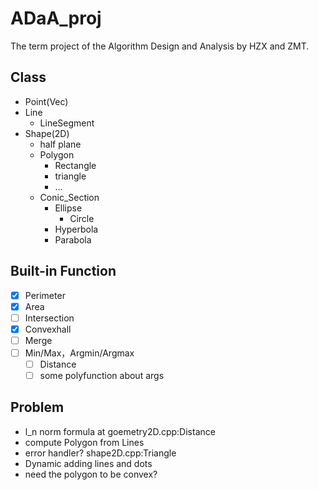 # ADaA_proj

The term project of the Algorithm Design and Analysis by HZX and ZMT.

## Class
- Point(Vec)
- Line
  - LineSegment
- Shape(2D)
  - half plane
  - Polygon
    - Rectangle
    - triangle
    - ...
  - Conic_Section
    - Ellipse
      - Circle
    - Hyperbola
    - Parabola

## Built-in Function
- [X] Perimeter
- [X] Area
- [ ] Intersection
- [X] Convexhall
- [ ] Merge
- [ ] Min/Max，Argmin/Argmax
  - [ ] Distance
  - [ ] some polyfunction about args

## Problem
- l_n norm formula at goemetry2D.cpp:Distance
- compute Polygon from Lines
- error handler? shape2D.cpp:Triangle
- Dynamic adding lines and dots
- need the polygon to be convex?
